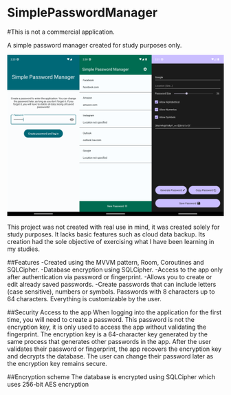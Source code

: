 # SimplePasswordManager
#This is not a commercial application.

A simple password manager created for study purposes only.

![app preview](/app/src/main/res/drawable/previewimage.png)

This project was not created with real use in mind, it was created solely for study purposes. It lacks basic features such as cloud data backup. Its creation had the sole objective of exercising what I have been learning in my studies.

##Features
-Created using the MVVM pattern, Room, Coroutines and SQLCipher.
-Database encryption using SQLCipher.
-Access to the app only after authentication via password or fingerprint.
-Allows you to create or edit already saved passwords.
-Create passwords that can include letters (case sensitive), numbers or symbols. Passwords with 8 characters up to 64 characters. Everything is customizable by the user.

##Security
Access to the app
When logging into the application for the first time, you will need to create a password. This password is not the encryption key, it is only used to access the app without validating the fingerprint. The encryption key is a 64-character key generated by the same process that generates other passwords in the app. After the user validates their password or fingerprint, the app recovers the encryption key and decrypts the database. The user can change their password later as the encryption key remains secure.

##Encryption scheme
The database is encrypted using SQLCipher which uses 256-bit AES encryption
